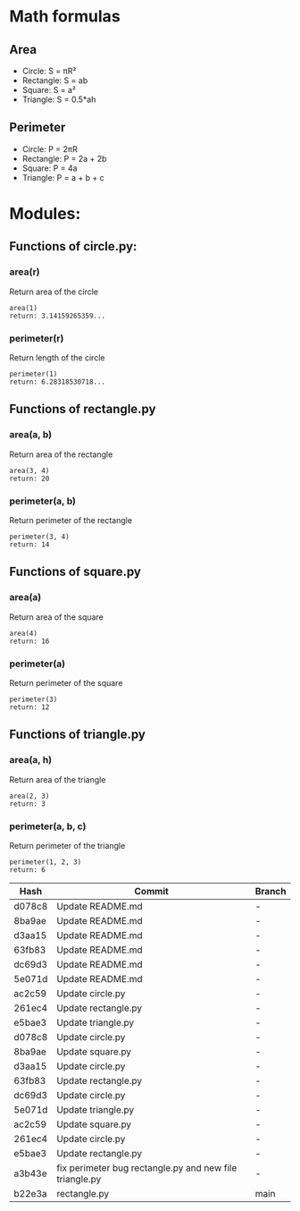 # Math formulas
## Area
- Circle: S = πR²
- Rectangle: S = ab
- Square: S = a²
- Triangle: S = 0.5*ah

## Perimeter
- Circle: P = 2πR
- Rectangle: P = 2a + 2b
- Square: P = 4a
- Triangle: P = a + b + c

# Modules:
## Functions of circle.py:
### area(r)
Return area of the circle
```
area(1)
return: 3.14159265359...
```
### perimeter(r)
Return length of the circle
```
perimeter(1)
return: 6.28318530718...
```
## Functions of rectangle.py
### area(a, b)
Return area of the rectangle
```
area(3, 4)
return: 20
```
### perimeter(a, b)
Return perimeter of the rectangle
```
perimeter(3, 4)
return: 14
```
## Functions of square.py
### area(a)
Return area of the square
```
area(4)
return: 16
```
### perimeter(a)
Return perimeter of the square
```
perimeter(3)
return: 12
```
## Functions of triangle.py
### area(a, h)
Return area of the triangle
```
area(2, 3)
return: 3
```
### perimeter(a, b, c)
Return perimeter of the triangle
```
perimeter(1, 2, 3)
return: 6
```

| Hash  | Commit | Branch |
| ---------| ----------------------------------------------------------| ------------------------------- |
| d078c8   | Update README.md                                          | -                               |
| 8ba9ae   | Update README.md                                          | -                               |
| d3aa15   | Update README.md                                          | -                               |
| 63fb83   | Update README.md                                          | -                               |
| dc69d3   | Update README.md                                          | -                               |
| 5e071d   | Update README.md                                          | -                               |  
| ac2c59   | Update circle.py                                          | -                               |
| 261ec4   | Update rectangle.py                                       | -                               |
| e5bae3   | Update triangle.py                                        | -                               |
| d078c8   | Update circle.py                                          | -                               |
| 8ba9ae   | Update square.py                                          | -                               |
| d3aa15   | Update circle.py                                          | -                               |
| 63fb83   | Update rectangle.py                                       | -                               |
| dc69d3   | Update circle.py                                          | -                               |
| 5e071d   | Update triangle.py                                        | -                               |
| ac2c59   | Update square.py                                          | -                               |
| 261ec4   | Update circle.py                                          | -                               |
| e5bae3   | Update rectangle.py                                       | -                               |
| a3b43e   | fix perimeter bug rectangle.py and new file triangle.py   | -                               |
| b22e3a   | rectangle.py                                              | main                            |
